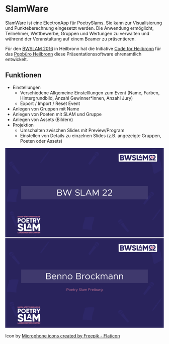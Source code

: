 # SlamWare

SlamWare ist eine ElectronApp für PoetrySlams. Sie kann zur Visualisierung und Punkteberechnung eingesetzt werden. Die Anwendung ermöglicht, Teilnehmer, Wettbewerbe, Gruppen und Wertungen zu verwalten und während der Veranstaltung auf einem Beamer zu präsentieren.

Für den [BWSLAM 2016](http://www.bwslam16.de/) in Heilbronn hat die Initiative [Code for Heilbronn](http://codefor.de/heilbronn) für das [Popbüro Heilbronn](http://www.skjr-hn.de/index.php/popbuero) diese Präsentationssoftware ehrenamtlich entwickelt.


## Funktionen

* Einstellungen
    * Verschiedene Allgemeine Einstelllungen zum Event (Name, Farben, Hintergrundbild, Anzahl Gewinner*innen, Anzahl Jury)
    * Export / Import / Reset Event
* Anlegen von Gruppen mit Name
* Anlegen von Poeten mit SLAM und Gruppe
* Anlegen von Assets (Bildern)
* Projektion
    * Umschalten zwischen Slides mit Preview/Program 
    * Einstellen von Details zu einzelnen Slides (z.B. angezeigte Gruppen, Poeten oder Assets)


![Slide: Name des Events](/_docs/screenshots/Screenshot%20from%202022-07-11%2004-15-52.png)
![Slide: Poetenvorstellung](/_docs/screenshots/Screenshot%20from%202022-07-11%2004-16-20.png)



Icon by <a href="https://www.flaticon.com/free-icons/microphone" title="microphone icons">Microphone icons created by Freepik - Flaticon</a>